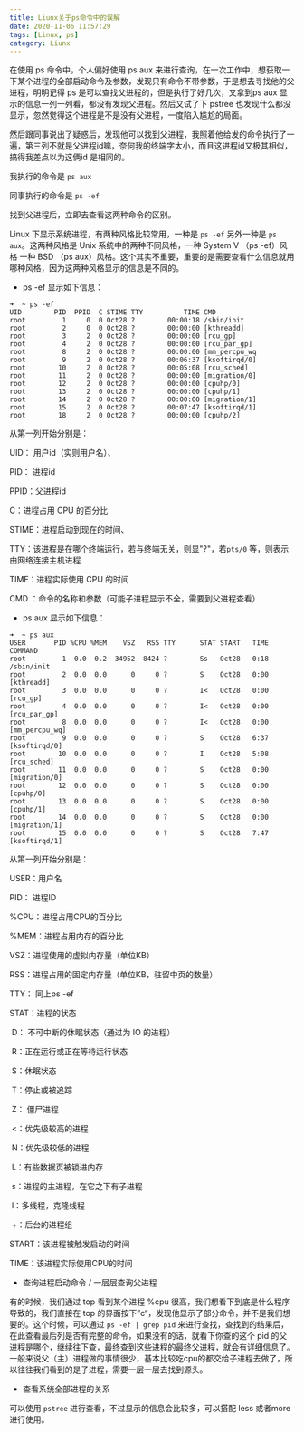 ```yaml
---
title: Liunx关于ps命令中的误解
date: 2020-11-06 11:57:29
tags: [Linux, ps]
category: Liunx
---
```


在使用 ps 命令中，个人偏好使用 ps aux 来进行查询，在一次工作中，想获取一下某个进程的全部启动命令及参数，发现只有命令不带参数，于是想去寻找他的父进程，明明记得 ps 是可以查找父进程的，但是执行了好几次，又拿到ps aux 显示的信息一列一列看，都没有发现父进程。然后又试了下 pstree 也发现什么都没显示，忽然觉得这个进程是不是没有父进程，一度陷入尴尬的局面。

然后跟同事说出了疑惑后，发现他可以找到父进程，我照着他给发的命令执行了一遍，第三列不就是父进程id嘛，奈何我的终端字太小，而且这进程id又极其相似，搞得我差点以为这俩id 是相同的。

我执行的命令是 `ps aux`

同事执行的命令是 `ps -ef`

找到父进程后，立即去查看这两种命令的区别。

Linux 下显示系统进程，有两种风格比较常用，一种是 `ps -ef` 另外一种是 `ps aux`。这两种风格是 Unix 系统中的两种不同风格，一种 System V （ps -ef）风格 一种 BSD （ps aux）风格。这个其实不重要，重要的是需要查看什么信息就用哪种风格，因为这两种风格显示的信息是不同的。

* ps -ef 显示如下信息：

```
➜  ~ ps -ef
UID        PID  PPID  C STIME TTY          TIME CMD
root         1     0  0 Oct28 ?        00:00:18 /sbin/init
root         2     0  0 Oct28 ?        00:00:00 [kthreadd]
root         3     2  0 Oct28 ?        00:00:00 [rcu_gp]
root         4     2  0 Oct28 ?        00:00:00 [rcu_par_gp]
root         8     2  0 Oct28 ?        00:00:00 [mm_percpu_wq
root         9     2  0 Oct28 ?        00:06:37 [ksoftirqd/0]
root        10     2  0 Oct28 ?        00:05:08 [rcu_sched]
root        11     2  0 Oct28 ?        00:00:00 [migration/0]
root        12     2  0 Oct28 ?        00:00:00 [cpuhp/0]
root        13     2  0 Oct28 ?        00:00:00 [cpuhp/1]
root        14     2  0 Oct28 ?        00:00:00 [migration/1]
root        15     2  0 Oct28 ?        00:07:47 [ksoftirqd/1]
root        18     2  0 Oct28 ?        00:00:00 [cpuhp/2]
```

从第一列开始分别是： 

UID： 用户id（实则用户名）、

PID： 进程id

PPID：父进程id

C：进程占用 CPU 的百分比

STIME：进程启动到现在的时间、

TTY：该进程是在哪个终端运行，若与终端无关，则显"?"，若`pts/0` 等，则表示由网络连接主机进程

TIME：进程实际使用 CPU 的时间

CMD ：命令的名称和参数（可能子进程显示不全，需要到父进程查看）

* ps aux 显示如下信息：

```shell
➜  ~ ps aux
USER       PID %CPU %MEM    VSZ   RSS TTY      STAT START   TIME COMMAND
root         1  0.0  0.2  34952  8424 ?        Ss   Oct28   0:18 /sbin/init
root         2  0.0  0.0      0     0 ?        S    Oct28   0:00 [kthreadd]
root         3  0.0  0.0      0     0 ?        I<   Oct28   0:00 [rcu_gp]
root         4  0.0  0.0      0     0 ?        I<   Oct28   0:00 [rcu_par_gp]
root         8  0.0  0.0      0     0 ?        I<   Oct28   0:00 [mm_percpu_wq]
root         9  0.0  0.0      0     0 ?        S    Oct28   6:37 [ksoftirqd/0]
root        10  0.0  0.0      0     0 ?        I    Oct28   5:08 [rcu_sched]
root        11  0.0  0.0      0     0 ?        S    Oct28   0:00 [migration/0]
root        12  0.0  0.0      0     0 ?        S    Oct28   0:00 [cpuhp/0]
root        13  0.0  0.0      0     0 ?        S    Oct28   0:00 [cpuhp/1]
root        14  0.0  0.0      0     0 ?        S    Oct28   0:00 [migration/1]
root        15  0.0  0.0      0     0 ?        S    Oct28   7:47 [ksoftirqd/1]
```

从第一列开始分别是：

USER：用户名

PID： 进程ID

%CPU：进程占用CPU的百分比

%MEM：进程占用内存的百分比

VSZ：进程使用的虚拟内存量（单位KB）

RSS：进程占用的固定内存量（单位KB，驻留中页的数量）

TTY： 同上ps -ef

STAT：进程的状态

​		D： 不可中断的休眠状态（通过为 IO 的进程）

​		R：正在运行或正在等待运行状态

​		S：休眠状态

​		T：停止或被追踪

​		Z： 僵尸进程

​		<：优先级较高的进程

​		N：优先级较低的进程

​		L：有些数据页被锁进内存

​		s：进程的主进程，在它之下有子进程

​		l：多线程，克隆线程

​		+：后台的进程组

START：该进程被触发启动的时间

TIME：该进程实际使用CPU的时间



* 查询进程启动命令 / 一层层查询父进程

有的时候，我们通过 top 看到某个进程 %cpu 很高，我们想看下到底是什么程序导致的，我们直接在 top 的界面按下”c“，发现他显示了部分命令，并不是我们想要的。这个时候，可以通过 `ps -ef | grep pid` 来进行查找，查找到的结果后，在此查看最后列是否有完整的命令，如果没有的话，就看下你查的这个 pid 的父进程是哪个，继续往下查，最终查到这些进程的最终父进程，就会有详细信息了。一般来说父（主）进程做的事情很少，基本比较吃cpu的都交给子进程去做了，所以往往我们看到的是子进程，需要一层一层去找到源头。 



* 查看系统全部进程的关系

可以使用 `pstree` 进行查看，不过显示的信息会比较多，可以搭配 less 或者more 进行使用。



